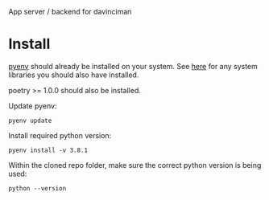 App server / backend for davinciman

# Install

[pyenv](https://github.com/pyenv/pyenv) should already be installed on your system. See [here](https://github.com/pyenv/pyenv/wiki/common-build-problems) for any system libraries you should also have installed.

poetry >= 1.0.0 should also be installed.


Update pyenv:
```
pyenv update
```

Install required python version:
```
pyenv install -v 3.8.1
```


Within the cloned repo folder, make sure the correct python version is being used:
```
python --version
```

